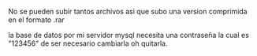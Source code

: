 No se pueden subir tantos archivos asi que subo una version comprimida en el formato .rar

la base de datos por mi servidor mysql necesita una contraseña la cual es "123456" de ser necesario cambiarla oh quitarla.
